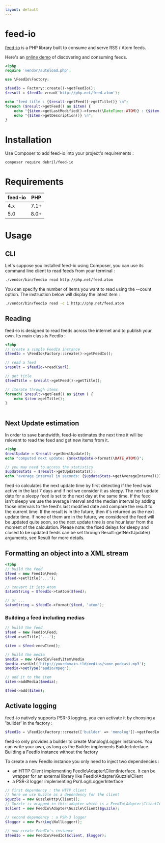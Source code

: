 ```yaml
---
layout: default
---
```


# feed-io

[feed-io](https://github.com/alexdebril/feed-io) is a PHP library built to consume and serve RSS / Atom feeds.

Here's an [online demo](/demo/) of discovering and consuming feeds.
```php
<?php
require 'vendor/autoload.php';

use \FeedIo\Factory;

$feedIo = Factory::create()->getFeedIo();
$result = $feedIo->read('http://php.net/feed.atom');

echo "feed title : {$result->getFeed()->getTitle()} \n";
foreach ($result->getFeed() as $item) {
    echo "{$item->getLastModified()->format(\DateTime::ATOM)} : {$item->getTitle()} \n";
    echo "{$item->getDescription()} \n";
}
```

# Installation

Use Composer to add feed-io into your project's requirements :

```bash
composer require debril/feed-io
```

# Requirements

| feed-io |	PHP |
| ---- | ---- |
| 4.x |	7.1+ |
| 5.0 |	8.0+ |

# Usage
## CLI

Let's suppose you installed feed-io using Composer, you can use its command line client to read feeds from your terminal :

```bash 
./vendor/bin/feedio read http://php.net/feed.atom
```

You can specify the number of items you want to read using the --count option. The instruction below will display the latest item :

```bash
./vendor/bin/feedio read -c 1 http://php.net/feed.atom
```

## Reading

feed-io is designed to read feeds across the internet and to publish your own. Its main class is FeedIo :

```php
<?php
// create a simple FeedIo instance
$feedIo = \FeedIo\Factory::create()->getFeedIo();

// read a feed
$result = $feedIo->read($url);

// get title
$feedTitle = $result->getFeed()->getTitle();

// iterate through items
foreach( $result->getFeed() as $item ) {
    echo $item->getTitle();
}
              
```
       
## Next Update estimation

In order to save bandwidth, feed-io estimates the next time it will be relevant to read the feed and get new items from it.

```php
<?php
$nextUpdate = $result->getNextUpdate();
echo "computed next update: {$nextUpdate->format(\DATE_ATOM)}";

// you may need to access the statistics
$updateStats = $result->getUpdateStats();
echo "average interval in seconds: {$updateStats->getAverageInterval()}";
```


feed-io calculates the next update time by first detecting if the feed was active in the last 7 days and if not we consider it as sleepy. The next update date for a sleepy feed is set to the next day at the same time. If the feed isn't sleepy we use the average interval and the median interval by adding those intervals to the feed's last modified date and compare the result to the current time. If the result is in the future, then it's returned as the next update time. If none of them are in the future, we considered the feed will be updated quite soon, so the next update time is one hour later from the moment of the calculation. Please note: the fixed delays for sleepy and closed to be updated feeds can be set through Result::getNextUpdate() arguments, see Result for more details.

## Formatting an object into a XML stream

```php            
<?php
// build the feed
$feed = new FeedIo\Feed;
$feed->setTitle('...');

// convert it into Atom
$atomString = $feedIo->toAtom($feed);

// or ...
$atomString = $feedIo->format($feed, 'atom');
```

### Building a feed including medias

```php
// build the feed
$feed = new FeedIo\Feed;
$feed->setTitle('...');

$item = $feed->newItem();

// build the media
$media = new \FeedIo\Feed\Item\Media
$media->setUrl('http://yourdomain.tld/medias/some-podcast.mp3');
$media->setType('audio/mpeg');

// add it to the item
$item->addMedia($media);

$feed->add($item);
```

## Activate logging

feed-io natively supports PSR-3 logging, you can activate it by choosing a 'builder' in the factory :

```php
$feedIo = \FeedIo\Factory::create(['builder' => 'monolog'])->getFeedIo();
```

feed-io only provides a builder to create Monolog\Logger instances. You can write your own, as long as the Builder implements BuilderInterface.
Building a FeedIo instance without the factory

To create a new FeedIo instance you only need to inject two dependencies :

- an HTTP Client implementing FeedIo\Adapter\ClientInterface. It can be wrapper for an external library like FeedIo\Adapter\Guzzle\Client
- a PSR-3 logger implementing Psr\Log\LoggerInterface

```php
// first dependency : the HTTP client
// here we use Guzzle as a dependency for the client
$guzzle = new GuzzleHttp\Client();
// Guzzle is wrapped in this adapter which is a FeedIo\Adapter\ClientInterface  implementation
$client = new FeedIo\Adapter\Guzzle\Client($guzzle);

// second dependency : a PSR-3 logger
$logger = new Psr\Log\NullLogger();

// now create FeedIo's instance
$feedIo = new FeedIo\FeedIo($client, $logger);
```
